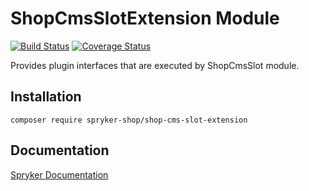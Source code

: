 # ShopCmsSlotExtension Module
[![Build Status](https://travis-ci.org/spryker-shop/shop-cms-slot-extension.svg)](https://travis-ci.org/spryker-shop/shop-cms-slot-extension)
[![Coverage Status](https://coveralls.io/repos/github/spryker-shop/shop-cms-slot-extension/badge.svg)](https://coveralls.io/github/spryker-shop/shop-cms-slot-extension)

Provides plugin interfaces that are executed by ShopCmsSlot module.

## Installation

```
composer require spryker-shop/shop-cms-slot-extension
```

## Documentation

[Spryker Documentation](https://academy.spryker.com/developing_with_spryker/module_guide/modules.html)
